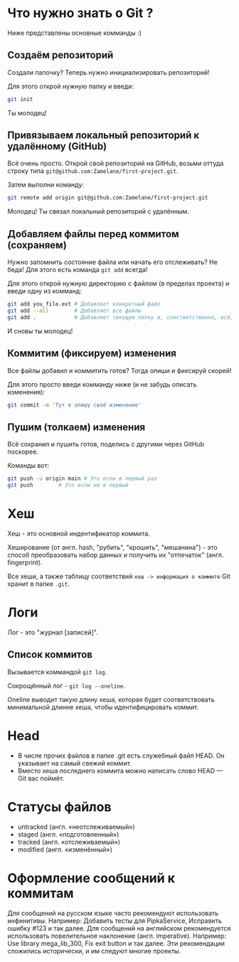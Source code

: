 # Что нужно знать о Git ?
Ниже представлены основные комманды :)

## Создаём репозиторий
Создали папочку? Теперь нужно инициализировать репозиторий!

Для этого открой нужную папку и введи:
```sh
git init
```
Ты молодец!

## Привязываем локальный репозиторий к удалённому (GitHub)
Всё очень просто. Открой свой репозиторий на GitHub, возьми оттуда строку типа `git@github.com:Zamelane/first-project.git`.

Затем выполни команду:
```sh
git remote add origin git@github.com:Zamelane/first-project.git
```
Молодец! Ты связал локальный репозиторий с удалённым.

## Добавляем файлы перед коммитом (сохраняем)
Нужно запомнить состояние файла или начать его отслеживать?
Не беда! Для этого есть команда `git add` всегда!

Для этого открой нужную директорию с файлом (в пределах проекта) и введи одну из комманд:
```sh
git add you_file.ext # Добавляет конкретный файл
git add --all        # Добавляет все файлы
git add .            # Добавляет текущую папку и, соостветственно, всё, что в ней
```
И сновы ты молодец!

## Коммитим (фиксируем) изменения
Все файлы добавил и коммитить готов?
Тогда опиши и фиксируй скорей!

Для этого просто введи комманду ниже (и не забудь описать изменения):
```sh
git commit -m 'Тут я опишу своё изменение'
```

## Пушим (толкаем) изменения
Всё сохранил и пушить готов, поделись с другими через GitHub поскорее.

Команды вот:
```sh
git push -u origin main # Это если в первый раз
git push 		# Это если не в первый
```

# Хеш
Хеш - это основной индентификатор коммита.

Хеширование (от англ. hash, "рубить", "крошить", "мешанина") - это способ преобразовать набор данных и получить их "отпечаток" (англ. fingerprint).


Все хеши, а также таблицу соответствий `хеш -> информация о коммите` Git хранит в папке `.git`.

# Логи
Лог - это "журнал [записей]".

## Список коммитов
Вызывается коммандой `git log`.

Сокрощённый лог - `git log --oneline`.

Oneline выводит такую длину хеша, которая будет соответствовать минимальной длинне хеша, чтобы идентифицировать коммит.

# Head
* В числе прочих файлов в папке .git есть служебный файл HEAD. Он указывает на самый свежий коммит.
* Вместо хеша последнего коммита можно написать слово HEAD — Git вас поймёт.

# Статусы файлов
* untracked (англ. «неотслеживаемый»)
* staged (англ. «подготовленный»)
* tracked (англ. «отслеживаемый»)
* modified (англ. «изменённый»)

# Оформление сообщений к коммитам
Для сообщений на русском языке часто рекомендуют использовать инфинитивы. Например: Добавить тесты для PipkaService, Исправить ошибку #123 и так далее.
Для сообщений на английском рекомендуется использовать повелительное наклонение (англ. imperative). Например: Use library mega_lib_300, Fix exit button и так далее.
Эти рекомендации сложились исторически, и им следуют многие проекты.
